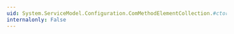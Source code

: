 ```yaml
---
uid: System.ServiceModel.Configuration.ComMethodElementCollection.#ctor
internalonly: False
---
```

